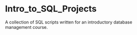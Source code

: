 # Intro_to_SQL_Projects

A collection of SQL scripts written for an introductory database management course.
